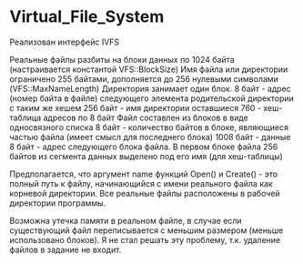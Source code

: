 # Virtual_File_System
Реализован интерфейс IVFS

Реальные файлы разбиты на блоки данных по 1024 байта (настраивается константой VFS::BlockSize)
Имя файла или директории ограничено 255 байтами, дополняется до 256 нулевыми символами (VFS::MaxNameLength)
Директория занимает один блок. 
  8 байт - адрес (номер байта в файле) следующего элемента родительской директории с таким же хешем
  256 байт - имя директории
  оставшиеся 760 - хеш-таблица адресов по 8 байт
 Файл составлен из блоков в виде односвязного списка
  8 байт - количество байтов в блоке, являющиеся частью файла (имеет смысл для последнего блока)
  1008 байт - данные
  8 байт - адрес следующего блока файла.
В первом блоке файла 256 байтов из сегмента данных выделено под его имя (для хеш-таблицы)

Предполагается, что аргумент name функций Open() и Create() - это полный путь к файлу, начинающийся с имени реального файла как корневой директории.
Все реальные файлы расположены в рабочей директории программы.

Возможна утечка памяти в реальном файле, в случае если существующий файл переписывается с меньшим размером (меньше использовано блоков). Я не стал решать эту проблему, т.к. удаление файлов в задание не входит.
